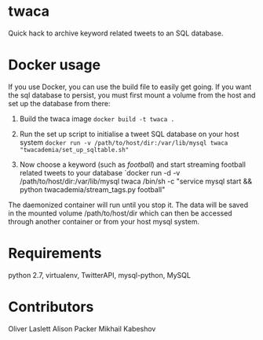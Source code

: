 # twaca
Quick hack to archive keyword related tweets to an SQL database.

# Docker usage
If you use Docker, you can use the build file to easily get going. If you want
the sql database to persist, you must first mount a volume from the host and
set up the database from there:

1. Build the twaca image `docker build -t twaca .`

2. Run the set up script to initialise a tweet SQL database on your host
system `docker run -v /path/to/host/dir:/var/lib/mysql twaca
"twacademia/set_up_sqltable.sh"`

3. Now choose a keyword (such as *football*) and start streaming football
related tweets to your database `docker run -d -v
/path/to/host/dir:/var/lib/mysql twaca /bin/sh -c "service mysql start &&
python twacademia/stream_tags.py football"

The daemonized container will run until you stop it. The data will be saved in
the mounted volume /path/to/host/dir which can then be accessed through
another container or from your host mysql system.

# Requirements
python 2.7,
virtualenv,
TwitterAPI,
mysql-python,
MySQL

# Contributors
Oliver Laslett
Alison Packer
Mikhail Kabeshov
